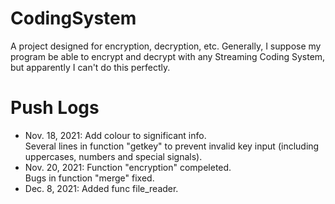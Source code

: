 # CodingSystem
A project designed for encryption, decryption, etc.
Generally, I suppose my program be able to encrypt and decrypt with any Streaming Coding System, but apparently I can't do this perfectly.

# Push Logs
* Nov. 18, 2021: Add colour to significant info.  
                Several lines in function "getkey" to prevent invalid key input (including uppercases, numbers and special signals).
* Nov. 20, 2021: Function "encryption" compeleted.  
                Bugs in function "merge" fixed.
* Dec. 8, 2021: Added func file_reader.
